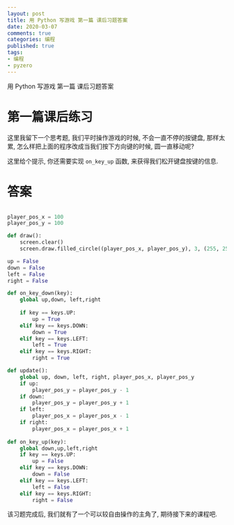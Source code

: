 ```yaml
---
layout: post
title: 用 Python 写游戏 第一篇 课后习题答案
date: 2020-03-07
comments: true
categories: 编程
published: true
tags:
- 编程
- pyzero
---
```


用 Python 写游戏 第一篇 课后习题答案

<!-- more -->

# 第一篇课后练习
这里我留下一个思考题, 我们平时操作游戏的时候, 不会一直不停的按键盘, 那样太累, 怎么样把上面的程序改成当我们按下方向键的时候, 圆一直移动呢?

这里给个提示, 你还需要实现 `on_key_up` 函数, 来获得我们松开键盘按键的信息.

# 答案

```python

player_pos_x = 100
player_pos_y = 100

def draw():
    screen.clear()
    screen.draw.filled_circle((player_pos_x, player_pos_y), 3, (255, 255, 255))

up = False    
down = False
left = False
right = False

def on_key_down(key):
    global up,down, left,right
   
    if key == keys.UP:
        up = True
    elif key == keys.DOWN:
        down = True
    elif key == keys.LEFT:
        left = True
    elif key == keys.RIGHT:
        right = True        

def update():
    global up, down, left, right, player_pos_x, player_pos_y
    if up:
        player_pos_y = player_pos_y - 1
    if down:
        player_pos_y = player_pos_y + 1
    if left:
        player_pos_x = player_pos_x - 1
    if right:
        player_pos_x = player_pos_x + 1
        
def on_key_up(key):
    global down,up,left,right
    if key == keys.UP:
        up = False
    elif key == keys.DOWN:
        down = False
    elif key == keys.LEFT:
        left = False
    elif key == keys.RIGHT:
        right = False

```

该习题完成后, 我们就有了一个可以较自由操作的主角了, 期待接下来的课程吧.